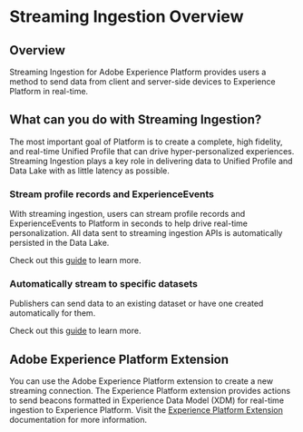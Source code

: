 # Streaming Ingestion Overview

## Overview

Streaming Ingestion for Adobe Experience Platform provides users a method to send data from client and server-side devices to Experience Platform in real-time.

## What can you do with Streaming Ingestion?

The most important goal of Platform is to create a complete, high fidelity, and real-time Unified Profile that can drive hyper-personalized experiences. Streaming Ingestion plays a key role in delivering data to Unified Profile and Data Lake with as little latency as possible.

### Stream profile records and ExperienceEvents

With streaming ingestion, users can stream profile records and ExperienceEvents to Platform in seconds to help drive real-time personalization. All data sent to streaming ingestion APIs is automatically persisted in the Data Lake.

Check out this [guide][getting-started] to learn more.

### Automatically stream to specific datasets

Publishers can send data to an existing dataset or have one created automatically for them. 

Check out this [guide][dataset-stream] to learn more.

## Adobe Experience Platform Extension

You can use the Adobe Experience Platform extension to create a new streaming connection. The Experience Platform extension provides actions to send beacons formatted in Experience Data Model (XDM) for real-time ingestion to Experience Platform. Visit the [Experience Platform Extension][aep-extension] documentation for more information. 


[getting-started]: getting_started_with_platform_streaming_ingestion.md

[dataset-stream]: streaming_to_datasets_in_adobe_experience_platform.md

[aep-extension]: https://docs.adobe.com/content/help/en/launch/using/extensions-ref/adobe-extension/adobe-experience-platform-extension.html